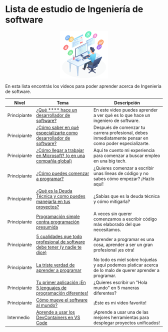 # Lista de estudio de Ingeniería de software

<!-- markdownlint-disable -->
<div align="center">
  <img src="../../assets/images/software.png" width="30%" alt="Engineering Logo">
</div>

En esta lista encontrás los videos para poder aprender acerca de Ingeniería de software.

|Nivel|Tema|Descripción|
|-----|----|-----------|
|Principiante|[¿Qué **** hace un desarrollador de software?](https://youtu.be/H6e19XoihBo)|En este video puedes aprender a ver qué es lo que hace un ingeniero de software.|
|Principiante|[¿Cómo saber en qué especializarte como desarrollador de software?](https://youtu.be/ur6FHoqc-eo)|Después de comenzar tu carrera profesional, debes inmediatamente pensar en como poder especializarte.|
|Principiante|[¿Cómo llegar a trabajar en Microsoft? (o en una compañía global)](https://youtu.be/pwxMn1e_3yA)|Aquí te cuento mi experiencia para comenzar a buscar empleo en una big tech.|
|Principiante|[¿Cómo puedes comenzar a programar?](https://youtu.be/JKEF-oTiPlc)|¿Quieres comenzar a escribir unas líneas de código y no sabes cómo empezar? ¡Hazlo aquí!|
|Principiante|[¿Qué es la Deuda Técnica y como puedes manejarla en tus proyectos?](https://youtu.be/mJqW4j4vIAw)|¿Sabías que es la deuda técnica y cómo mitigarla?|
|Principiante|[Programación simple contra programación presumida](https://youtu.be/xi-q29-x2nA)|A veces sin querer comenzamos a escribir código más elaborado del que necesitamos.|
|Principiante|[5 cualidades que todo profesional de software debe tener (y nadie te dice)](https://youtu.be/3SlIFqUHltA)|Aprender a programar es una cosa, aprender a ser un gran profesional ¡es otra!|
|Principiante|[La triste verdad de aprender a programar](https://youtu.be/S9JxadVcrdE)|No todo es miel sobre hojuelas y aquí podemos platicar acerca de lo malo de querer aprender a programar.|
|Principiante|[Tu primer aplicación ¡En 5 lenguajes de programación diferentes!](https://youtu.be/xCnyv7n5JS0)|¿Quieres escribir un "Hola mundo" en 5 maneras diferentes?|
|Principiante|[Cómo mueve el software al mundo?](https://youtu.be/Fui4rMtOhnE)|¡Este es mi video favorito!|
|Intermedio|[Aprende a usar los DevContainers en VS Code](https://youtu.be/pPo-f378Syo)|¡Aprende a usar una de las mejores herramientas para desplegar proyectos unificados!|

